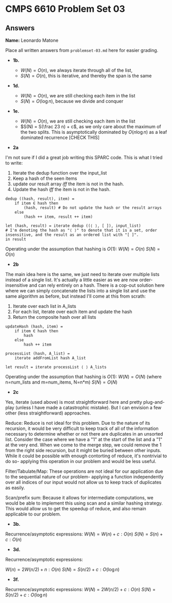 # CMPS 6610 Problem Set 03

## Answers

**Name:** Leonardo Matone

Place all written answers from `problemset-03.md` here for easier grading.

- **1b.** 
    - $W(N) = O(n)$, we always iterate through all of the list, 
    - $S(N) = O(n)$, this is iterative, and thereby the span is the same
- **1d.** 
    - $W(N) = O(n)$, we are still checking each item in the list
    - $S(N) = O(\log n)$, because we divide and conquer

- **1e.**
    - $W(N) = O(n)$, we are still checking each item in the list
    - $S(N) = S(\frac 23 n) + c$, as we only care about the maximum of the two splits. This is asymptotically dominated by $O(n\log n)$ as a leaf dominated recurrence  [CHECK THIS]

- **2a**


I'm not sure if I did a great job writing this SPARC code. This is what I tried to write: 
1. Iterate the dedup function over the input_list
2. Keep a hash of the seen items
3. update our result array *iff* the item is not in the hash.
4. Update the hash *iff* the item is not in the hash.

```
dedup ((hash, result), item) =
    if item ∈ hash then
        (hash, result) # Do not update the hash or the result arrays
    else
        (hash ++ item, result ++ item)

let (hash, result) = iterate dedup ((⟨ ⟩, [ ]), input_list) 
# I'm denoting the hash as "⟨ ⟩" to denote that it is a set, order insensitive, and the result as an ordered list with "[ ]".
in result
```

Operating under the assumption that hashing is $O(1)$:
$W(N) = O(n)$
$S(N) = O(n)$

- **2b**

The main idea here is the same, we just need to iterate over multiple lists instead of a single list. It's actually a little easier as we are now order-insensitive and can rely entirely on a hash. There is a cop-out solution here where we can simply concatenate the lists into a single list and use the same algorithm as before, but instead I'll come at this from scrath:
1. Iterate over each list in A_lists
2. For each list, iterate over each item and update the hash
3. Return the composite hash over all lists

```
updateHash (hash, item) =
    if item ∈ hash then
        hash
    else
        hash ++ item

processList (hash, A_list) =
    iterate addFromList hash A_list

let result = iterate processList ⟨ ⟩ A_lists
```

Operating under the assumption that hashing is $O(1)$:
$W(N) = O(N)$ (where n=num_lists and m=num_items, N=n*m)
$S(N) = O(N)$

- **2c**

Yes, iterate (used above) is most straightforward here and pretty plug-and-play (unless I have made a catastrophic mistake). But I can envision a few other (less straightforward) approaches. 

Reduce: Reduce is not ideal for this problem. Due to the nature of its recursion, it would be very difficult to keep track of all of the information necessary to determine whether or not there are duplicates in an unsorted list. Consider the case where we have a "1" at the start of the list and a "1" at the very end. When we come to the merge step, we could remove the 1 from the right side recursion, but it might be buried between other inputs. While it could be possible with enough contorting of reduce, it's nontrivial to do so- applying this operation in our problem and would be less useful. 

Filter/Tabulate/Map: These operations are not ideal for our application due to the sequential nature of our problem- applying a function independently over all indices of our input would not allow us to keep track of duplicates as easily.

Scan/prefix sum: Because it allows for intermediate computations, we would be able to implement this using scan and a similar hashing strategy. This would allow us to get the speedup of reduce, and also remain applicable to our problem.

- **3b.**

Recurrence/asymptotic expressions: 
$W(N) = W(n) + c: O(n)$
$S(N) = S(n) + c: O(n)$

- **3d.**

Recurrence/asymptotic expressions: 

$W(n) = 2W(n/2) + n: O(n)$
$S(N) = S(n/2) + c: O(\log n)$

- **3f.**

Recurrence/asymptotic expressions: 
$W(N) = 2W(n/2) + c: O(n)$
$S(N) = S(n/2) + c: O(\log n)$

